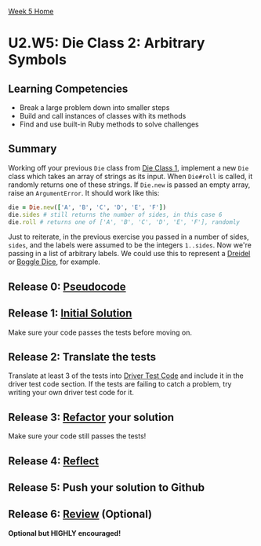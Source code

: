 [Week 5 Home](../)

# U2.W5: Die Class 2: Arbitrary Symbols

## Learning Competencies
- Break a large problem down into smaller steps
- Build and call instances of classes with its methods
- Find and use built-in Ruby methods to solve challenges

## Summary
Working off your previous `Die` class from [Die Class 1](../../week-4/7-die-class), implement a new `Die` class which takes an array of strings as its input.  When `Die#roll` is called, it randomly returns one of these strings.  If `Die.new` is passed an empty array, raise an `ArgumentError`.  It should work like this:

```ruby
die = Die.new(['A', 'B', 'C', 'D', 'E', 'F'])
die.sides # still returns the number of sides, in this case 6
die.roll # returns one of ['A', 'B', 'C', 'D', 'E', 'F'], randomly
```

Just to reiterate, in the previous exercise you passed in a number of sides, `sides`, and the labels were assumed to be the integers `1..sides`.  Now we're passing in a list of arbitrary labels.  We could use this to represent a [Dreidel](http://en.wikipedia.org/wiki/Dreidel) or [Boggle Dice](http://en.wikipedia.org/wiki/Boggle), for example.

## Release 0: [Pseudocode](https://github.com/Devbootcamp/phase-0-handbook/blob/master/coding-references/pseudocode.md)

## Release 1: [Initial Solution](https://github.com/Devbootcamp/phase-0-handbook/blob/master/coding-references/initial-solution.md)

Make sure your code passes the tests before moving on.

## Release 2: Translate the tests

Translate at least 3 of the tests into [Driver Test Code](https://github.com/Devbootcamp/phase-0-handbook/blob/master/coding-references/driver-code.md) and include it in the driver test code section. If the tests are failing to catch a problem, try writing your own driver test code for it.

## Release 3: [Refactor](https://github.com/Devbootcamp/phase-0-handbook/blob/master/coding-references/refactoring.md) your solution

Make sure your code still passes the tests!

## Release 4: [Reflect](https://github.com/Devbootcamp/phase-0-handbook/blob/master/coding-references/reflection-guidelines.md)

## Release 5: Push your solution to Github

## Release 6: [Review](https://github.com/Devbootcamp/phase-0-handbook/blob/master/coding-references/review.md) (Optional)
**Optional but HIGHLY encouraged!**
